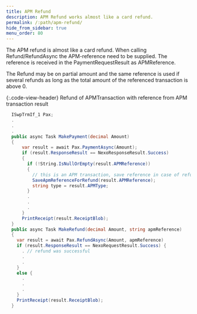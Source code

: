 ```yaml
---
title: APM Refund
description: APM Refund works almost like a card refund.
permalink: /:path/apm-refund/
hide_from_sidebar: true
menu_order: 80
---
```

The APM refund is almost like a card refund. When calling Refund/RefundAsync the APM-reference need to be supplied. The reference is received in the PaymentRequestResult as APMReference.

The Refund may be on partial amount and the same reference is used if several refunds as long as the total amount of the referenced transaction is above 0.

{:.code-view-header}
Refund of APMTransaction with reference from APM transaction result

```c#
  ISwpTrmIf_1 Pax;
  .
  .
  .
  public async Task MakePayment(decimal Amount)
  {
      var result = await Pax.PaymentAsync(Amount);
      if (result.ResponseResult == NexoResponseResult.Success) 
      {
        if (!String.IsNullOrEmpty(result.APMReference)) 
        {
          // this is an APM transaction, save reference in case of refund.
          SaveApmReferenceForRefund(result.APMReference);
          string type = result.APMType;
        }
        .
        .
        .
      }
      PrintReceipt(result.ReceiptBlob);
  }
  public async Task MakeRefund(decimal Amount, string apmReference)
  {
    var result = await Pax.RefundAsync(Amount, apmReference)
    if (result.ResponseResult == NexoRequestResult.Success) {
      . // refund was successful
      .
      .
    }
    else {
      .
      .
      .
    }
    PrintReceipt(result.ReceiptBlob);
  }
```
